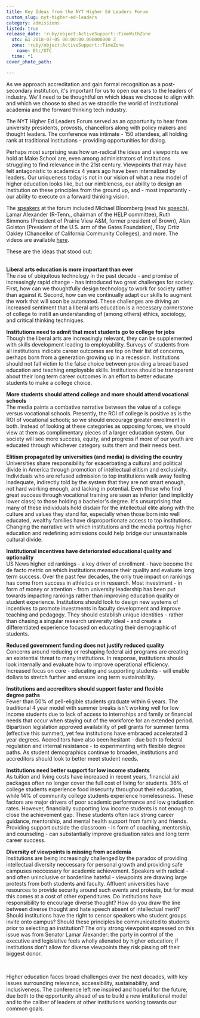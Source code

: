 ```yaml
---
title: Key Ideas from the NYT Higher Ed Leaders Forum
custom_slug: nyt-higher-ed-leaders
category: admissions
listed: true
release_date: !ruby/object:ActiveSupport::TimeWithZone
  utc: &1 2018-07-05 00:00:00.000000000 Z
  zone: !ruby/object:ActiveSupport::TimeZone
    name: Etc/UTC
  time: *1
cover_photo_path: 

---
```

As we approach accreditation and gain formal recognition as a post-secondary institution, it's important for us to open our ears to the leaders of industry. We'll need to be thoughtful on which ideas we choose to align with and which we choose to shed as we straddle the world of institutional academia and the forward thinking tech industry.

The NYT Higher Ed Leaders Forum served as an opportunity to hear from university presidents, provosts, chancellors along with policy makers and thought leaders. The conference was intimate - 150 attendees, all holding rank at traditional institutions - providing opportunities for dialog.

Perhaps most surprising was how un-radical the ideas and viewpoints we hold at Make School are, even among administrators of institutions struggling to find relevance in the 21st century. Viewpoints that may have felt antagonistic to academics 4 years ago have been internalized by leaders. Our uniqueness today is not in our vision of what a new model of higher education looks like, but our nimbleness, our ability to design an institution on these principles from the ground up, and - most importantly - our ability to execute on a forward thinking vision.

The [speakers](https://www.nythigheredleaders.com/helf2018#Speakers) at the forum included Michael Bloomberg (read his [speech](https://www.mikebloomberg.com/news/remarks-at-nyt-higher-ed-leaders-forum/)), Lamar Alexander (R-Tenn., chairman of the HELP committee), Ruth Simmons (President of Prairie View A&M, former president of Brown), Alan Golston (President of the U.S. arm of the Gates Foundation), Eloy Ortiz Oakley (Chancellor of California Community Colleges), and more. The videos are available [here](https://www.nythigheredleaders.com/helf2018/gallery).

These are the ideas that stood out:  
<br>

**Liberal arts education is more important than ever**  
The rise of ubiquitous technology in the past decade - and promise of increasingly rapid change - has introduced two great challenges for society. First, how can we thoughtfully design technology to work for society rather than against it. Second, how can we continually adapt our skills to augment the work that will soon be automated. These challenges are driving an increased sentiment that a liberal arts education is a necessary cornerstone of college to instill an understanding of (among others) ethics, sociology, and critical thinking techniques.

**Institutions need to admit that most students go to college for jobs**  
Though the liberal arts are increasingly relevant, they can be supplemented with skills development leading to employability. Surveys of students from all institutions indicate career outcomes are top on their list of concerns, perhaps born from a generation growing up in a recession. Institutions should not fall victim to the false choice between providing a broad based education and teaching employable skills. Institutions should be transparent about their long term career outcomes in an effort to better educate students to make a college choice.

**More students should attend college and more should attend vocational schools**  
The media paints a combative narrative between the value of a college versus vocational schools. Presently, the ROI of college is positive as is the ROI of vocational schools; so we should encourage greater enrollment in both. Instead of looking at these categories as opposing forces, we should view at them as complimentary pieces of a larger education system. Our society will see more success, equity, and progress if more of our youth are educated through whichever category suits them and their needs best.

**Elitism propagated by universities (and media) is dividing the country**  
Universities share responsibility for exacerbating a cultural and political divide in America through promotion of intellectual elitism and exclusivity. Individuals who are refused admission to top institutions walk away feeling inadequate, indirectly told by the system that they are not smart enough, not hard working enough, and lacking in potential. Even those who find great success through vocational training are seen as inferior (and implicitly lower class) to those holding a bachelor's degree. It's unsurprising that many of these individuals hold disdain for the intellectual elite along with the culture and values they stand for, especially when those born into well educated, wealthy families have disproportionate access to top institutions. Changing the narrative with which institutions and the media portray higher education and redefining admissions could help bridge our unsustainable cultural divide.

**Institutional incentives have deteriorated educational quality and optionality**  
US News higher ed rankings - a key driver of enrollment - have become the de facto metric on which institutions measure their quality and evaluate long term success. Over the past few decades, the only true impact on rankings has come from success in athletics or in research. Most investment - in form of money or attention - from university leadership has been put towards impacting rankings rather than improving education quality or student experience. Institutions should look to design new systems of incentives to promote investments in faculty development and improve teaching and pedagogy. They should establish unique identities - rather than chasing a singular research university ideal - and create a differentiated experience focused on educating their demographic of students. 

**Reduced government funding does not justify reduced quality**  
Concerns around reducing or reshaping federal aid programs are creating an existential threat to many institutions. In response, institutions should look internally and evaluate how to improve operational efficiency. Increased focus on core - educating and supporting students - will enable dollars to stretch further and ensure long term sustainability.

**Institutions and accreditors should support faster and flexible degree paths**  
Fewer than 50% of pell-eligible students graduate within 6 years. The traditional 4 year model with summer breaks isn't working well for low income students due to lack of access to internships and family or financial needs that occur when staying out of the workforce for an extended period. Bipartison legislation approved availability of pell grants for summer terms (effective this summer), yet few institutions have embraced accelerated 3 year degrees. Accreditors have also been hesitant - due both to federal regulation and internal resistance - to experimenting with flexible degree paths. As student demographics continue to broaden, institutions and accreditors should look to better meet student needs.

**Institutions need better support for low income students**  
As tuition and living costs have increased in recent years, financial aid packages often no longer cover the full cost of living for students. 36% of college students experience food insecurity throughout their education, while 14% of community college students experience homelessness. These factors are major drivers of poor academic performance and low graduation rates. However, financially supporting low income students is not enough to close the achievement gap. These students often lack strong career guidance, mentorship, and mental health support from family and friends. Providing support outside the classroom - in form of coaching, mentorship, and counseling - can substantially improve graduation rates and long term career success.

**Diversity of viewpoints is missing from academia**  
Institutions are being increasingly challenged by the paradox of providing intellectual diversity neccessary for personal growth and providing safe campuses neccessary for academic achievement. Speakers with radical - and often uninclusive or borderline hateful - viewpoints are drawing large protests from both students and faculty. Affluent universities have resources to provide security around such events and protests, but for most this comes at a cost of other expenditures. Do institutions have responsibility to encourage diverse thought? How do you draw the line between diverse thought and hate speech absent of intellectual merit? Should institutions have the right to censor speakers who student groups invite onto campus? Should these principles be communicated to students prior to selecting an institution? The only strong viewpoint expressed on this issue was from Senator Lamar Alexander: the party in control of the executive and legislative feels wholly alienated by higher education; if institutions don't allow for diverse viewpoints they risk pissing off their biggest donor.

<br>

Higher education faces broad challenges over the next decades, with key issues surrounding relevance, accessibility, sustainability, and inclusiveness. The conference left me inspired and hopeful for the future, due both to the opportunity ahead of us to build a new institutional model and to the caliber of leaders at other institutions working towards our common goals.